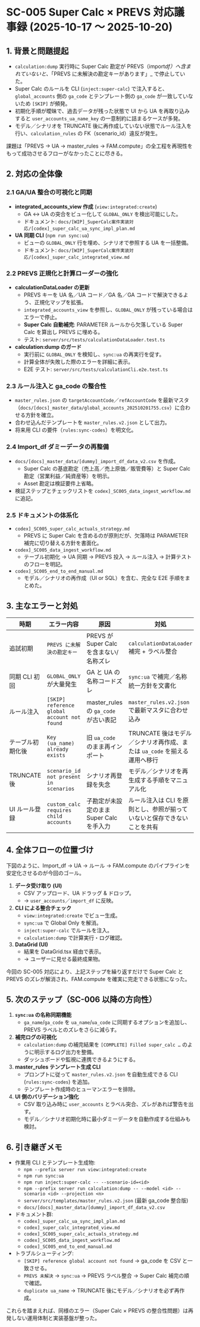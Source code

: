 # SC-005 Super Calc × PREVS 対応議事録 (2025-10-17 〜 2025-10-20)

## 1. 背景と問題提起

- `calculation:dump` 実行時に Super Calc 勘定が PREVS（import*df）へ含まれていないと、*「PREVS に未解決の勘定キーがあります」\_ で停止していた。
- Super Calc のルールを CLI (`inject:super-calc`) で注入すると、`global_accounts` 側の `ga_code` とテンプレート側の `ga_code` が一致していないため `[SKIP]` が頻発。
- 初期化手順が曖昧で、過去データが残った状態で UI から UA を再取り込みすると `user_accounts_ua_name_key` の一意制約に詰まるケースが多発。
- モデル／シナリオを TRUNCATE 後に再作成していない状態でルール注入を行い、`calculation_rules` の FK（scenario_id）違反が発生。

課題は「PREVS → UA → master_rules → FAM.compute」の全工程を再現性をもって成功させるフローがなかったことに尽きる。

## 2. 対応の全体像

### 2.1 GA/UA 整合の可視化と同期

- **integrated_accounts_view 作成** (`view:integrated:create`)
  - GA ↔ UA の突合をビュー化して `GLOBAL_ONLY` を検出可能にした。
  - ドキュメント: `docs/[WIP]_SuperCalc案件実装対応/[codex]_super_calc_ua_sync_impl_plan.md`
- **UA 同期 CLI** (`npm run sync:ua`)
  - ビューの `GLOBAL_ONLY` 行を埋め、シナリオで参照する UA を一括整備。
  - ドキュメント: `docs/[WIP]_SuperCalc案件実装対応/[codex]_super_calc_integrated_view.md`

### 2.2 PREVS 正規化と計算ローダーの強化

- **calculationDataLoader の更新**
  - PREVS キーを UA 名／UA コード／GA 名／GA コードで解決できるよう、正規化マップを拡張。
  - `integrated_accounts_view` を参照し、`GLOBAL_ONLY` が残っている場合はエラーで停止。
  - **Super Calc 自動補完**: PARAMETER ルールから欠落している Super Calc を算出し PREVS に埋める。
  - テスト: `server/src/tests/calculationDataLoader.test.ts`
- **calculation:dump のガード**
  - 実行前に `GLOBAL_ONLY` を検知し、`sync:ua` の再実行を促す。
  - 計算全体が失敗した際のエラーを詳細に表示。
  - E2E テスト: `server/src/tests/calculationCli.e2e.test.ts`

### 2.3 ルール注入と ga_code の整合性

- `master_rules.json` の `targetAccountCode`／`refAccountCode` を最新マスタ（`docs/[docs]_master_data/global_accounts_202510201755.csv`）に合わせる方針を確立。
- 合わせ込んだテンプレートを `master_rules.v2.json` として出力。
- 将来用 CLI の要件（`rules:sync-codes`）を明文化。

### 2.4 Import_df ダミーデータの再整備

- `docs/[docs]_master_data/[dummy]_import_df_data_v2.csv` を作成。
  - Super Calc の基底勘定（売上高／売上原価／販管費等）と Super Calc 勘定（営業利益／純資産等）を明示。
  - Asset 勘定は検証要件上省略。
- 検証ステップとチェックリストを `codex]_SC005_data_ingest_workflow.md` に追記。

### 2.5 ドキュメントの体系化

- `codex]_SC005_super_calc_actuals_strategy.md`
  - PREVS に Super Calc を含めるのが原則だが、欠落時は PARAMETER 補完に切り替える方針を書面化。
- `codex]_SC005_data_ingest_workflow.md`
  - テーブル初期化 → UA 同期 → PREVS 投入 → ルール注入 → 計算テストのフローを明記。
- `codex]_SC005_end_to_end_manual.md`
  - モデル／シナリオの再作成（UI or SQL）を含む、完全な E2E 手順をまとめた。

## 3. 主なエラーと対処

| 時期             | エラー内容                                  | 原因                                     | 対処                                                                     |
| ---------------- | ------------------------------------------- | ---------------------------------------- | ------------------------------------------------------------------------ |
| 追試初期         | `PREVS に未解決の勘定キー`                  | PREVS が Super Calc を含まない/名称ズレ  | `calculationDataLoader` 補完 + ラベル整合                                |
| 同期 CLI 初回    | `GLOBAL_ONLY` が大量発生                    | GA と UA の名称コードズレ                | `sync:ua` で補完／名称統一方針を文書化                                   |
| ルール注入       | `[SKIP] reference global account not found` | master_rules の `ga_code` が古い表記     | `master_rules.v2.json` で最新マスタに合わせ込み                          |
| テーブル初期化後 | `Key (ua_name) already exists`              | 旧 `ua_code` のまま再インポート          | TRUNCATE 後はモデル／シナリオ再作成、または `ua_code` を揃える運用へ移行 |
| TRUNCATE 後      | `scenario_id not present in scenarios`      | シナリオ再登録を失念                     | モデル／シナリオを再生成する手順をマニュアル化                           |
| UI ルール登録    | `custom_calc requires child accounts`       | 子勘定が未設定のまま Super Calc を手入力 | ルール注入は CLI を原則とし、参照が揃っていないと保存できないことを共有  |

## 4. 全体フローの位置づけ

下図のように、Import_df → UA → ルール → FAM.compute のパイプラインを安定化させるのが今回のゴール。

1. **データ受け取り (UI)**
   - CSV アップロード、UA ドラッグ & ドロップ。
   - → `user_accounts`／`import_df` に反映。
2. **CLI による整合チェック**
   - `view:integrated:create` でビュー生成。
   - `sync:ua` で Global Only を解消。
   - `inject:super-calc` でルールを注入。
   - `calculation:dump` で計算実行・ログ確認。
3. **DataGrid (UI)**
   - 結果を DataGrid.tsx 経由で表示。
   - → ユーザーに見せる最終成果物。

今回の SC-005 対応により、上記ステップを繰り返すだけで Super Calc と PREVS のズレが解消され、FAM.compute を確実に完走できる状態になった。

## 5. 次のステップ（SC-006 以降の方向性）

1. **`sync:ua` の名称同期機能**
   - `ga_name`/`ga_code` を `ua_name`/`ua_code` に同期するオプションを追加し、PREVS ラベルとのズレをさらに減らす。
2. **補完ログの可視化**
   - `calculation:dump` の補完結果を `[COMPLETE] Filled super_calc …` のように明示するログ出力を整備。
   - ダッシュボードや監視に連携できるようにする。
3. **master_rules テンプレート生成 CLI**
   - プロンプトに従って `master_rules.v2.json` を自動生成できる CLI (`rules:sync-codes`) を追加。
   - テンプレート作成時のヒューマンエラーを排除。
4. **UI 側のバリデーション強化**
   - CSV 取り込み時に `user_accounts` とラベル突合、ズレがあれば警告を出す。
   - モデル／シナリオ初期化時に最小ダミーデータを自動作成する仕組みも検討。

## 6. 引き継ぎメモ

- 作業用 CLI とテンプレート生成物:
  - `npm --prefix server run view:integrated:create`
  - `npm run sync:ua`
  - `npm run inject:super-calc -- --scenario-id=<id>`
  - `npm --prefix server run calculation:dump -- --model <id> --scenario <id> --projection <n>`
  - `server/src/templates/master_rules.v2.json` (最新 ga_code 整合版)
  - `docs/[docs]_master_data/[dummy]_import_df_data_v2.csv`
- ドキュメント群:
  - `codex]_super_calc_ua_sync_impl_plan.md`
  - `codex]_super_calc_integrated_view.md`
  - `codex]_SC005_super_calc_actuals_strategy.md`
  - `codex]_SC005_data_ingest_workflow.md`
  - `codex]_SC005_end_to_end_manual.md`
- トラブルシューティング:
  - `[SKIP] reference global account not found` → ga_code を CSV と一致させる。
  - `PREVS 未解決` → `sync:ua` → PREVS ラベル整合 → Super Calc 補完の順で確認。
  - `duplicate ua_name` → TRUNCATE 後にモデル／シナリオを必ず再作成。

これらを踏まえれば、同様のエラー（Super Calc × PREVS の整合性問題）は再発しない運用体制と実装基盤が整った。
